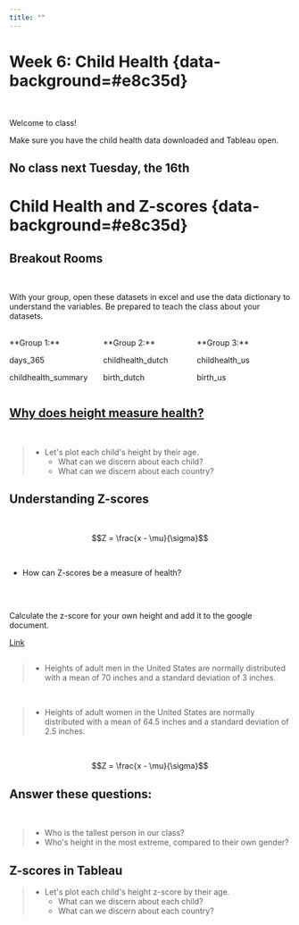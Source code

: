 ```yaml
---
title: ""
---
```


# Week 6: Child Health  {data-background=#e8c35d}

<br>

Welcome to class! 

Make sure you have the child health data downloaded and Tableau open.

## No class next Tuesday, the 16th


<!---------------------------
# Good Charts {data-background=#e8c35d}

## Group Discussion

In your breakout rooms:

>- Everyone share one insight from the chapter.
>- Then, discuss the question "How do you decide if a chart is persuasive and manipulative?"

## Chapter 7: Persuasion or Manipulation? (Truncated Axes)

> - **The truncated axes:** complicated but should be used with thought.

![](images/gc/Ch7_truncated_2.png)


## Chapter 7: Persuasion or Manipulation? (Dual Axes)

![](images/gc/Ch7_dual Axes.png)


## Chapter 7: Persuasion or Manipulation? (Maps)

![](images/gc/Ch7_maps_area_combined.png)

## You decide: Persuasion or Manipulation?

>- [Spurious correlations](https://www.tylervigen.com/spurious-correlations)
>- [Job losses and gains](https://www.moonofalabama.org/2020/06/cnbc-makes-up-v-shaped-charts-to-support-false-claims-of-economic-recovery.html)
>- [Tax cuts](https://www.statisticshowto.com/misleading-graphs/)

##

> Persuasion is a knife, and knives can be used in any number of ways: skillfully, carelessly, recklessly, even illicitly.

---------------------------------->





<!----
# Tableau Tools {data-background=#6897bb}

## Tools questions

> - [Grouping](https://www.tableau.com/learn/tutorials/on-demand/grouping)
> - [Filtering](https://www.tableau.com/learn/tutorials/on-demand/ways-filter)
> - [Annotations](https://help.tableau.com/current/pro/desktop/en-us/annotations_annotations_add.htm)
---->



# Child Health and Z-scores {data-background=#e8c35d}

## Breakout Rooms

<br>

With your group, open these datasets in excel and use the data dictionary to understand the variables. Be prepared to teach the class about your datasets.

<br>

<style>
.container{
    display: flex;
}
.col{
    flex: 1;
}
</style>

<div class="container">

<div class="col">
**Group 1:**

days_365

childhealth_summary
</div>

<div class="col">
**Group 2:**

childhealth_dutch

birth_dutch
</div>

<div class="col">
**Group 3:**

childhealth_us

birth_us
</div>

</div>

## [Why does height measure health?](https://www.who.int/nutgrowthdb/about/introduction/en/index2.html)

<br>

> - Let's plot each child's height by their age.
>   - What can we discern about each child?
>   - What can we discern about each country?

## Understanding Z-scores 

<br>

$$Z = \frac{x - \mu}{\sigma}$$

<br>

 - How can Z-scores be a measure of health?

##

<br>

Calculate the z-score for your own height and add it to the google document.

[Link](https://docs.google.com/spreadsheets/d/1cLXCZBATuC0-jq72ASMtMroFX06ZtkRGSVcfbRLmkyQ/edit?usp=sharing)

##

<!---
https://tasks.illustrativemathematics.org/content-standards/HSS/ID/A/4/tasks/1020#:~:text=The%20heights%20of%20adult%20men,standard%20deviation%20of%202.5%20inches.
--->

>- Heights of adult men in the United States are normally distributed with a mean of 70 inches and a standard deviation of 3 inches.

<br>

>- Heights of adult women in the United States are normally distributed with a mean of 64.5 inches and a standard deviation of 2.5 inches.

<br>

$$Z = \frac{x - \mu}{\sigma}$$

## Answer these questions:

<br>

>- Who is the tallest person in our class?
>- Who's height in the most extreme, compared to their own gender?


## Z-scores in Tableau

> - Let's plot each child's height z-score by their age.
>   - What can we discern about each child?
>   - What can we discern about each country?

<!---------
## Let's check the z-score calculations of our data

> - Calculated Fields
> - Plotting LAZ by agedays 
------------------->




<!--------
## Understanding Z-scores 

> - How can Z-scores be a measure of health?

$$Z = \frac{x - \mu}{\sigma}$$

## Let's check the z-score calculations of our data

> - Calculated Fields
> - Plotting LAZ by agedays 
--------->


<!-------------------------
# Looking Ahead {data-background=#e8c35d}

## Visualization Discussions {data-background=#e8c35d}

[Stephen Curry Has a Popcorn Problem](https://www.nytimes.com/interactive/2019/04/12/sports/basketball/stephen-curry-warriors-popcorn.html)

## Z-scores

Start exploring the data, and make sure you do the reading for Thursday!
------------------------------------->
